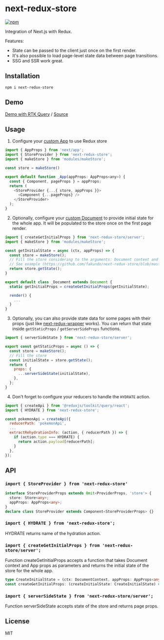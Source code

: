 # next-redux-store

[![npm](https://img.shields.io/npm/v/next-redux-store.svg)](https://www.npmjs.com/package/next-redux-store)

Integration of Next.js with Redux.

Features:
- State can be passed to the client just once on the first render.
- It's also possible to load page-level state data between page transitions.
- SSG and SSR work great.

## Installation
  
```
npm i next-redux-store
```

## Demo

[Demo with RTK Query](https://fakundo.github.io/next-redux-store/)
/
[Source](https://github.com/fakundo/next-redux-store/blob/master/packages/docs)

## Usage

1. Configure your [custom App](https://nextjs.org/docs/advanced-features/custom-app) to use Redux store

```js
import { AppProps } from 'next/app';
import { StoreProvider } from 'next-redux-store';
import { makeStore } from 'modules/makeStore';

const store = makeStore()

export default function _App(appProps: AppProps<any>) {
  const { Component, pageProps } = appProps;
  return (
    <StoreProvider {...{ store, appProps }}>
      <Component {...pageProps} />
    </StoreProvider>
  );
}
```

2. Optionally, configure your [custom Document](https://nextjs.org/docs/advanced-features/custom-document) to provide initial state for the whole app. It will be populated to the store once on the first page render.

```js
import { createGetInitialProps } from 'next-redux-store/server';
import { makeStore } from 'modules/makeStore';

const getInitialState = async (ctx, appProps) => {
  const store = makeStore();
  // Fill the store considering to the arguments: Document context and App props
  // See example (https://github.com/fakundo/next-redux-store/blob/master/packages/docs/pages/_document.tsx#L14)
  return store.getState();
}

export default class _Document extends Document {
  static getInitialProps = createGetInitialProps(getInitialState);

  render() {
    ...
  }
}
```

3. Optionally, you can also provide state data for some pages with their props (just like [next-redux-wrapper](https://github.com/kirill-konshin/next-redux-wrapper) works). You can return that state inside `getStaticProps` / `getServerSideProps` functions.

```js
import { serverSideState } from 'next-redux-store/server';

export const getStaticProps = async () => {
  const store = makeStore();
  // Fill the store
  const initialState = store.getState();
  return {
    props: {
      ...serverSideState(initialState),
    },
  };
}
```

4. Don't forget to configure your reducers to handle the `HYDRATE` action.

```js
import { createApi } from '@reduxjs/toolkit/query/react';
import { HYDRATE } from 'next-redux-store';

const pokemonApi = createApi({
  reducerPath: 'pokemonApi',
  ...
  extractRehydrationInfo: (action, { reducerPath }) => {
    if (action.type === HYDRATE) {
      return action.payload[reducerPath];
    }
  },
});
```

## API

### `import { StoreProvider } from 'next-redux-store'`

```ts
interface StoreProviderProps extends Omit<ProviderProps, 'store'> {
  store: Store<any>;
  appProps: AppProps<any>;
}
declare class StoreProvider extends Component<StoreProviderProps> {}
```

### `import { HYDRATE } from 'next-redux-store';`

HYDRATE returns name of the hydration action.

### `import { createGetInitialProps } from 'next-redux-store/server';`

Function createGetInitialProps accepts a function that takes Document context and App props as parameters and returns the initial state of the store for the whole app.

```ts
type CreateInitialState = (ctx: DocumentContext, appProps: AppProps<any> | undefined) => any;
const createGetInitialProps: (createInitialState: CreateInitialState) => (ctx: DocumentContext) => DocumentInitialProps;
```

### `import { serverSideState } from 'next-redux-store/server';`

Function serverSideState accepts state of the store and returns page props.

## License

MIT
